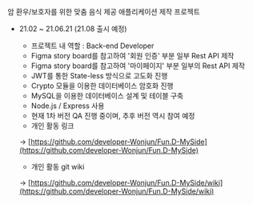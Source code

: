 암 환우/보호자를 위한 맞춤 음식 제공 애플리케이션 제작 프로젝트

- 21.02 ~ 21.06.21 (21.08 출시 예정)
    - 프로젝트 내 역할 : Back-end Developer
    - Figma story board를 참고하여 '회원 인증' 부분 일부 Rest API 제작
    - Figma story board를 참고하여 '마이페이지' 부분 일부의 Rest API 제작
    - JWT를 통한 State-less 방식으로 고도화 진행
    - Crypto 모듈을 이용한 데이터베이스 암호화 진행
    - MySQL을 이용한 데이터베이스 설계 및 테이블 구축
    - Node.js / Express 사용
    - 현재 1차 버전 QA 진행 중이며, 추후 버전 역시 참여 예정
    - 개인 활동 링크

    → [https://github.com/developer-Wonjun/Fun.D-MySide](https://github.com/developer-Wonjun/Fun.D-MySide)

    - 개인 활동 git wiki

    → [https://github.com/developer-Wonjun/Fun.D-MySide/wiki](https://github.com/developer-Wonjun/Fun.D-MySide/wiki)
